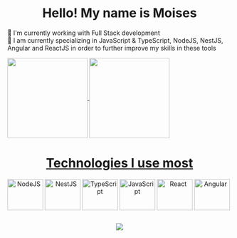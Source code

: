 <h1 align="center">Hello! My name is Moises</h1>

🔭 I'm currently working with Full Stack development <br>
🌱 I am currently specializing in JavaScript & TypeScript, NodeJS, NestJS, Angular and ReactJS in order to further improve my skills in these tools

<div>
  <a href="https://github.com/ellen2121">
  <img height="180em"   align="center" src="https://github-readme-stats.vercel.app/api?username=moisesbreno770&show_icons=true&theme=dracula"/>
  
<img height="180em"  align="center" src="https://github-readme-stats.vercel.app/api/top-langs/?username=moisesbreno770&layout=compact" />

 


<h1 align="center">Technologies I use most</h1>

<div style="display: inline-block" align="center">
  <img align="center" height="70" width="80" alt="NodeJS" src="https://cdn.jsdelivr.net/gh/devicons/devicon/icons/nodejs/nodejs-original-wordmark.svg" />
            
  <img align="center" height="70" width="80" alt="NestJS" src="https://cdn.jsdelivr.net/gh/devicons/devicon/icons/nestjs/nestjs-plain.svg" />
          
 <img align="center" height="70" width="80" alt="TypeScript" src="https://cdn.jsdelivr.net/gh/devicons/devicon/icons/typescript/typescript-original.svg" />
          
  <img align="center" height="70" width="80" alt="JavaScript" src="https://cdn.jsdelivr.net/gh/devicons/devicon/icons/javascript/javascript-original.svg" />
          
  <img align="center" height="70" width="80" alt="React" src="https://cdn.jsdelivr.net/gh/devicons/devicon/icons/react/react-original.svg" />
          	
  <img align="center" height="70" width="80" alt="Angular" src="https://cdn.jsdelivr.net/gh/devicons/devicon/icons/angularjs/angularjs-original.svg" />
          
</div>

##

<div align="center">
<a href="https://www.linkedin.com/in/moises-breno-216740219/" target="_blank"><img align="center" src="https://img.shields.io/badge/LinkedIn-007785?style=for-the-badge&logo=linkedin&logoColor=white"/></a>
</div>



          
